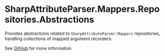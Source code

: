 # SharpAttributeParser.Mappers.Repositories.Abstractions

Provides abstractions related to `SharpAttributeParser.Mappers` repositories, handling collections of mapped argument recorders.

See [GitHub](https://github.com/ErikWe/sharp-attribute-parser) for more information.